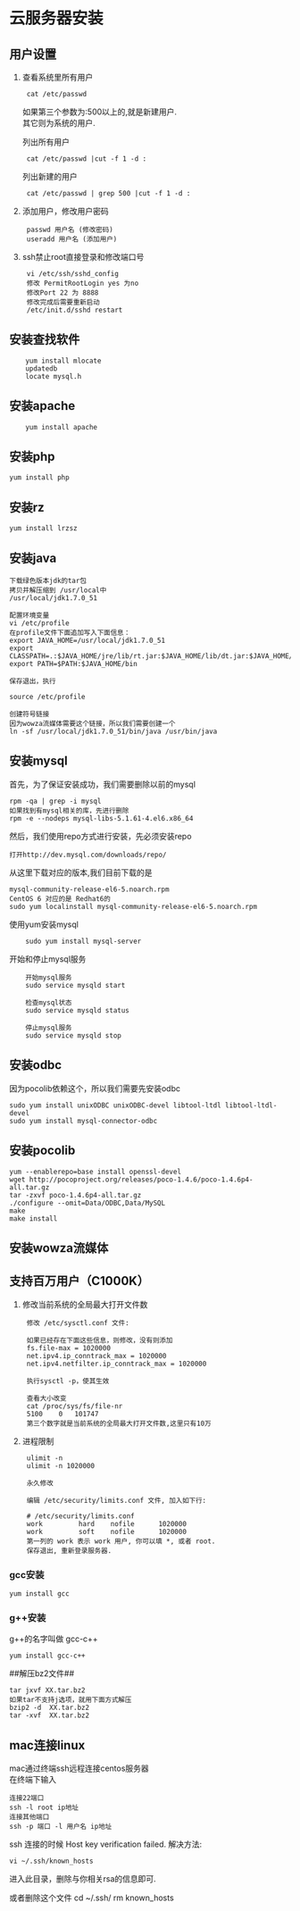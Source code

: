 # 云服务器安装 #

## 用户设置 ##

1. 查看系统里所有用户
 
    	cat /etc/passwd

	
	如果第三个参数为:500以上的,就是新建用户.  
    其它则为系统的用户.
	
	列出所有用户  
			
		cat /etc/passwd |cut -f 1 -d :

	列出新建的用户

		cat /etc/passwd | grep 500 |cut -f 1 -d :

2. 添加用户，修改用户密码

		passwd 用户名 (修改密码)
		useradd 用户名 (添加用户)

3. ssh禁止root直接登录和修改端口号

		vi /etc/ssh/sshd_config
		修改 PermitRootLogin yes 为no
		修改Port 22 为 8888
		修改完成后需要重新启动
		/etc/init.d/sshd restart

## 安装查找软件 ##

		yum install mlocate  
		updatedb
		locate mysql.h

## 安装apache ##

		yum install apache

## 安装php ##
		
	yum install php

## 安装rz ##

	yum install lrzsz

## 安装java ##

	下载绿色版本jdk的tar包
	拷贝并解压缩到 /usr/local中
	/usr/local/jdk1.7.0_51

	配置环境变量
	vi /etc/profile
	在profile文件下面追加写入下面信息：
	export JAVA_HOME=/usr/local/jdk1.7.0_51
	export CLASSPATH=.:$JAVA_HOME/jre/lib/rt.jar:$JAVA_HOME/lib/dt.jar:$JAVA_HOME/lib/tools.jar
	export PATH=$PATH:$JAVA_HOME/bin
	
	保存退出，执行

	source /etc/profile
	
	创建符号链接
	因为wowza流媒体需要这个链接，所以我们需要创建一个
	ln -sf /usr/local/jdk1.7.0_51/bin/java /usr/bin/java

## 安装mysql ##
首先，为了保证安装成功，我们需要删除以前的mysql

	rpm -qa | grep -i mysql
	如果找到有mysql相关的库，先进行删除
	rpm -e --nodeps mysql-libs-5.1.61-4.el6.x86_64

然后，我们使用repo方式进行安装，先必须安装repo
	
	打开http://dev.mysql.com/downloads/repo/  
从这里下载对应的版本,我们目前下载的是

	mysql-community-release-el6-5.noarch.rpm
	CentOS 6 对应的是 Redhat6的
	sudo yum localinstall mysql-community-release-el6-5.noarch.rpm

使用yum安装mysql

		sudo yum install mysql-server

开始和停止mysql服务

		开始mysql服务
		sudo service mysqld start

		检查mysql状态
		sudo service mysqld status

		停止mysql服务
		sudo service mysqld stop
	
## 安装odbc ##
因为pocolib依赖这个，所以我们需要先安装odbc  

	sudo yum install unixODBC unixODBC-devel libtool-ltdl libtool-ltdl-devel
	sudo yum install mysql-connector-odbc

## 安装pocolib ##

	yum --enablerepo=base install openssl-devel
	wget http://pocoproject.org/releases/poco-1.4.6/poco-1.4.6p4-all.tar.gz
	tar -zxvf poco-1.4.6p4-all.tar.gz
	./configure --omit=Data/ODBC,Data/MySQL
	make
	make install

## 安装wowza流媒体 ##

	

## 支持百万用户（C1000K） ##

1. 修改当前系统的全局最大打开文件数

		修改 /etc/sysctl.conf 文件:

		如果已经存在下面这些信息，则修改，没有则添加
		fs.file-max = 1020000
		net.ipv4.ip_conntrack_max = 1020000
		net.ipv4.netfilter.ip_conntrack_max = 1020000

		执行sysctl -p，使其生效

		查看大小改变
		cat /proc/sys/fs/file-nr
		5100	0	101747
		第三个数字就是当前系统的全局最大打开文件数,这里只有10万

2. 进程限制

		ulimit -n
		ulimit -n 1020000

		永久修改

		编辑 /etc/security/limits.conf 文件, 加入如下行:

		# /etc/security/limits.conf
		work         hard    nofile      1020000
		work         soft    nofile      1020000
		第一列的 work 表示 work 用户, 你可以填 *, 或者 root. 
		保存退出, 重新登录服务器.


### gcc安装 ###

	yum install gcc

### g++安装 ###
g++的名字叫做 gcc-c++

	yum install gcc-c++
 
##解压bz2文件##

	tar jxvf XX.tar.bz2
	如果tar不支持j选项，就用下面方式解压
	bzip2 -d  XX.tar.bz2
	tar -xvf  XX.tar.bz2
	
	
	
## mac连接linux ##
mac通过终端ssh远程连接centos服务器  
在终端下输入
  
	连接22端口
	ssh -l root ip地址      
	连接其他端口
	ssh -p 端口 -l 用户名 ip地址 
 
ssh 连接的时候 Host key verification failed. 
解决方法:
	
	vi ~/.ssh/known_hosts

进入此目录，删除与你相关rsa的信息即可.

或者删除这个文件
cd ~/.ssh/
rm known_hosts